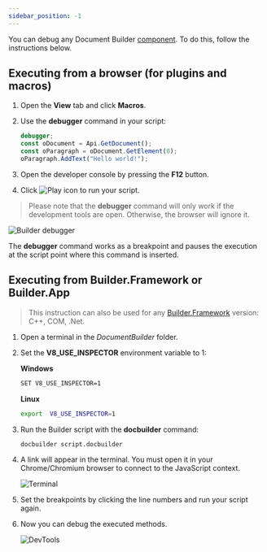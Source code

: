 ```yaml
---
sidebar_position: -1
---
```


You can debug any Document Builder [component](../Get%20Started/Overview.md). To do this, follow the instructions below.

## Executing from a browser (for plugins and macros)

1. Open the **View** tab and click **Macros**.

2. Use the **debugger** command in your script:

   <!-- This code snippet is shown in the screenshot. -->

   <!-- eslint-skip -->
   
   ```ts
   debugger;
   const oDocument = Api.GetDocument();
   const oParagraph = oDocument.GetElement(0);
   oParagraph.AddText("Hello world!");
   ```

3. Open the developer console by pressing the **F12** button.

4. Click ![Play icon](/assets/images/plugins/play.svg) to run your script.

 > Please note that the **debugger** command will only work if the development tools are open. Otherwise, the browser will ignore it.  

![Builder debugger](/assets/images/plugins/debugger.png)

The **debugger** command works as a breakpoint and pauses the execution at the script point where this command is inserted.

## Executing from Builder.Framework or Builder.App

> This instruction can also be used for any [Builder.Framework](../Builder%20Framework/Overview.md) version: C++, COM, .Net.

1. Open a terminal in the *DocumentBuilder* folder.

2. Set the **V8\_USE\_INSPECTOR** environment variable to 1:

   **Windows**

   ```sh
   SET V8_USE_INSPECTOR=1
   ```

   **Linux**

   ```sh
   export  V8_USE_INSPECTOR=1
   ```

3. Run the Builder script with the **docbuilder** command:

   ```sh
   docbuilder script.docbuilder
   ```

4. A link will appear in the terminal. You must open it in your Chrome/Chromium browser to connect to the JavaScript context.

   ![Terminal](/assets/images/docbuilder/terminal.png)

5. Set the breakpoints by clicking the line numbers and run your script again.

6. Now you can debug the executed methods.

   ![DevTools](/assets/images/docbuilder/devtools.png)
